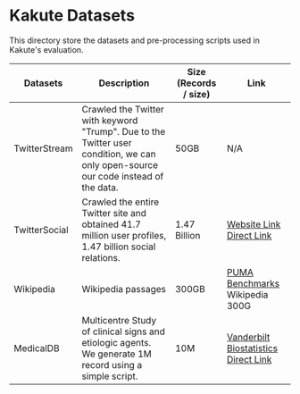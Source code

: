 # Kakute Datasets

This directory store the datasets and pre-processing scripts used in Kakute's evaluation. 

| Datasets      |  Description                                                                                                                       | Size (Records / size) | Link                                                                                                                                                          |
| ------------- | -----------------------------------------------------------------------------------------------------------------------------------| --------------------- | --------------------------------------------------------------------------------------------------------------------------------------------------------------|
| TwitterStream |  Crawled the Twitter with keyword "Trump". Due to the Twitter user condition, we can only open-source our code instead of the data.| 50GB                  | N/A                                                                                                                                                           | 
| TwitterSocial |  Crawled the entire Twitter site and obtained 41.7 million user profiles, 1.47 billion social relations.                           | 1.47 Billion          | [Website Link](http://an.kaist.ac.kr/traces/WWW2010.html) [Direct Link](http://an.kaist.ac.kr/~haewoon/release/twitter_social_graph/twitter_rv.tar.gz)        |
| Wikipedia     |  Wikipedia passages                                                                                                                | 300GB                 | [PUMA Benchmarks](https://engineering.purdue.edu/~puma/datasets.htm) Wikipedia 300G                                                                           |
| MedicalDB     |  Multicentre Study of clinical signs and etiologic agents. We generate 1M record using a simple script.                            | 10M                   | [Vanderbilt Biostatistics](http://biostat.mc.vanderbilt.edu/wiki/Main/DataSets) [Direct Link](http://biostat.mc.vanderbilt.edu/wiki/pub/Main/DataSets/ari.zip)|


